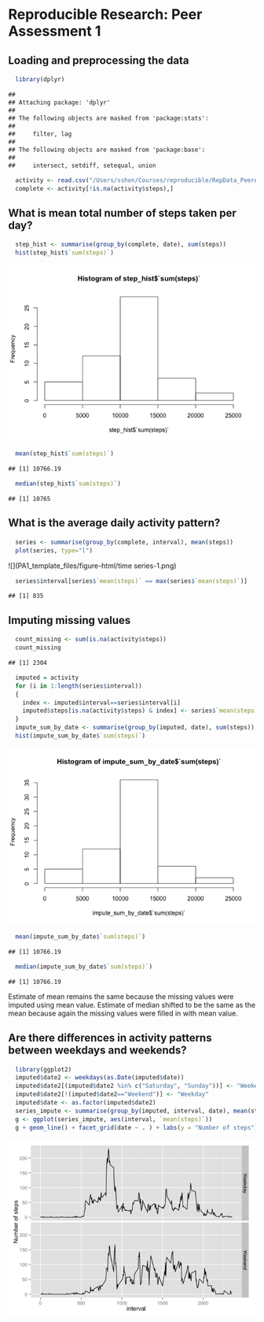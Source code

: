 # Reproducible Research: Peer Assessment 1


## Loading and preprocessing the data

```r
  library(dplyr)
```

```
## 
## Attaching package: 'dplyr'
## 
## The following objects are masked from 'package:stats':
## 
##     filter, lag
## 
## The following objects are masked from 'package:base':
## 
##     intersect, setdiff, setequal, union
```

```r
  activity <- read.csv("/Users/sshen/Courses/reproducible/RepData_PeerAssessment1/activity.csv", as.is=T)
  complete <- activity[!is.na(activity$steps),]
```

## What is mean total number of steps taken per day?

```r
  step_hist <- summarise(group_by(complete, date), sum(steps))
  hist(step_hist$`sum(steps)`)
```

![](PA1_template_files/figure-html/histogram-1.png) 

```r
  mean(step_hist$`sum(steps)`)
```

```
## [1] 10766.19
```

```r
  median(step_hist$`sum(steps)`)
```

```
## [1] 10765
```


## What is the average daily activity pattern?

```r
  series <- summarise(group_by(complete, interval), mean(steps))
  plot(series, type="l")
```

![](PA1_template_files/figure-html/time series-1.png) 

```r
  series$interval[series$`mean(steps)` == max(series$`mean(steps)`)]
```

```
## [1] 835
```

## Imputing missing values

```r
  count_missing <- sum(is.na(activity$steps))
  count_missing
```

```
## [1] 2304
```

```r
  imputed = activity
  for (i in 1:length(series$interval))
  {
    index <- imputed$interval==series$interval[i]
    imputed$steps[is.na(activity$steps) & index] <- series$`mean(steps)`[i]
  } 
  impute_sum_by_date <- summarise(group_by(imputed, date), sum(steps))
  hist(impute_sum_by_date$`sum(steps)`)
```

![](PA1_template_files/figure-html/impute-1.png) 

```r
  mean(impute_sum_by_date$`sum(steps)`)
```

```
## [1] 10766.19
```

```r
  median(impute_sum_by_date$`sum(steps)`)
```

```
## [1] 10766.19
```
Estimate of mean remains the same because the missing values were imputed using
mean value. Estimate of median shifted to be the same as the mean because again
the missing values were filled in with mean value.

## Are there differences in activity patterns between weekdays and weekends?

```r
  library(ggplot2)
  imputed$date2 <- weekdays(as.Date(imputed$date))
  imputed$date2[(imputed$date2 %in% c("Saturday", "Sunday"))] <- "Weekend"
  imputed$date2[!(imputed$date2=="Weekend")] <- "Weekday"
  imputed$date <- as.factor(imputed$date2)
  series_impute <- summarise(group_by(imputed, interval, date), mean(steps))
  g <- ggplot(series_impute, aes(interval, `mean(steps)`))
  g + geom_line() + facet_grid(date ~ . ) + labs(y = "Number of steps")
```

![](PA1_template_files/figure-html/weekend-1.png) 
